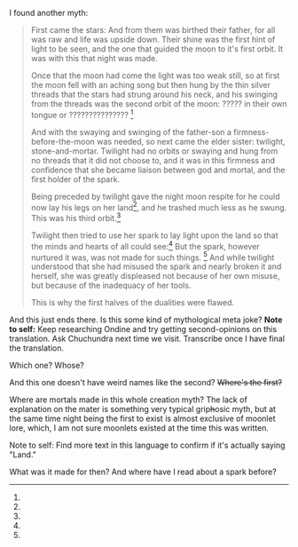 I found another myth:

>First came the stars: And from them was birthed their father, for all was raw and life was upside down. Their shine was the first hint of light to be seen, and the one that guided the moon to it's first orbit. It was with this that night was made.
>
>Once that the moon had come the light was too weak still, so at first the moon fell with an aching song but then hung by the thin silver threads that the stars had strung around his neck, and his swinging from the threads was the second orbit of the moon: ????? in their own tongue or ??????????????? [^tong]
>
>And with the swaying and swinging of the father-son a firmness-before-the-moon was needed, so next came the elder sister: twilight, stone-and-mortar. Twilight had no orbits or swaying and hung from no threads that it did not choose to, and it was in this firmness and confidence that she became liaison between god and mortal, and the first holder of the spark.
>
>Being preceded by twilight gave the night moon respite for he could now lay his legs on her land[^land], and he trashed much less as he swung. This was his third orbit.[^orbit]
>
>Twilight then tried to use her spark to lay light upon the land so that the minds and hearts of all could see:[^mortals] But the spark, however nurtured it was, was not made for such things. [^spark] And while twilight understood that she had misused the spark and nearly broken it and herself, she was greatly displeased not because of her own misuse, but because of the inadequacy of her tools.
>
>This is why the first halves of the dualities were flawed.


And this just ends there. Is this some kind of mythological meta joke?
**Note to self:** Keep researching Ondine and try getting second-opinions on this translation. Ask Chuchundra next time we visit. Transcribe once I have final the translation.


[^tong]:
Which one? Whose?

[^orbit]:
And this one doesn't have weird names like the second? ~~Where's the first?~~


[^mortals]:
Where are mortals made in this whole creation myth? The lack of explanation on the mater is something very typical grip~~h~~osic myth, but at the same time night being the first to exist is almost exclusive of moonlet lore, which, I am not sure moonlets existed at the time this was written.

[^land]:
Note to self: Find more text in this language to confirm if it's actually saying "Land."

[^spark]:
What was it made for then? And where have I read about a spark before?